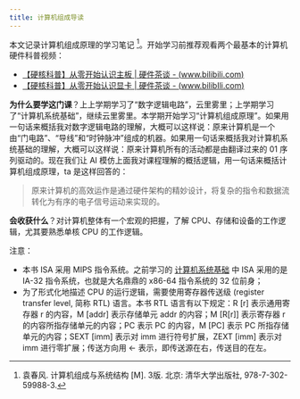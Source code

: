 ```yaml
---
title: 计算机组成导读
---
```


本文记录计算机组成原理的学习笔记 [^book]。开始学习前推荐观看两个最基本的计算机硬件科普视频：

- [【硬核科普】从零开始认识主板 | 硬件茶谈 - (www.bilibili.com)](https://www.bilibili.com/video/BV1xQ4y1b7JS/)
- [【硬核科普】从零开始认识显卡 | 硬件茶谈 - (www.bilibIli.com)](https://www.bilibili.com/video/BV1xE421j7Uv/)

[^book]: 袁春风. 计算机组成与系统结构 [M]. 3版. 北京: 清华大学出版社, 978-7-302-59988-3.

**为什么要学这门课**？上上学期学习了“数字逻辑电路”，云里雾里；上学期学习了“计算机系统基础”，继续云里雾里。本学期开始学习“计算机组成原理”。如果用一句话来概括我对数字逻辑电路的理解，大概可以这样说：原来计算机是一个由“门电路”、“导线”和“时钟脉冲”组成的机器。如果用一句话来概括我对计算机系统基础的理解，大概可以这样说：原来计算机所有的活动都是由翻译过来的 01 序列驱动的。现在我们让 AI 模仿上面我对课程理解的概括逻辑，用一句话来概括计算机组成原理，ta 是这样回答的：

> 原来计算机的高效运作是通过硬件架构的精妙设计，将复杂的指令和数据流转化为有序的电子信号运动来实现的。

**会收获什么**？对计算机整体有一个宏观的把握，了解 CPU、存储和设备的工作逻辑，尤其要熟悉单核 CPU 的工作逻辑。

注意：

- 本书 ISA 采用 MIPS 指令系统。之前学习的 [计算机系统基础](../computer-system-base/program-transform-and-represent.md#ia-32-指令系统) 中 ISA 采用的是 IA-32 指令系统，也就是大名鼎鼎的 x86-64 指令系统的 32 位前身；
- 为了形式化地描述 CPU 的运行逻辑，需要使用寄存器传送级 (register transfer level, 简称 RTL) 语言。本书 RTL 语言有以下规定：R [r] 表示通用寄存器 r 的内容，M [addr] 表示存储单元 addr 的内容；M [R[r]] 表示寄存器 r 的内容所指存储单元的内容；PC 表示 PC 的内容，M [PC] 表示 PC 所指存储单元的内容；SEXT [imm] 表示对 imm 进行符号扩展，ZEXT [imm] 表示对 imm 进行零扩展；传送方向用 $\leftarrow$ 表示，即传送源在右，传送目的在左。
